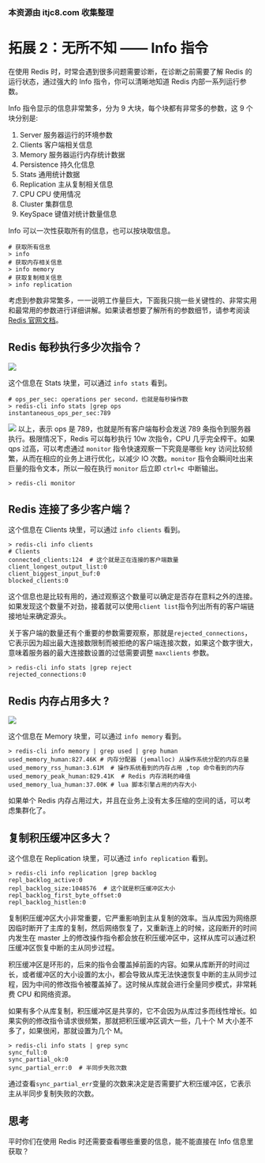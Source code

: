 ### 本资源由 itjc8.com 收集整理
# 拓展 2：无所不知 —— Info 指令

在使用 Redis 时，时常会遇到很多问题需要诊断，在诊断之前需要了解 Redis 的运行状态，通过强大的 Info 指令，你可以清晰地知道 Redis 内部一系列运行参数。

Info 指令显示的信息非常繁多，分为 9 大块，每个块都有非常多的参数，这 9 个块分别是:
1. Server  服务器运行的环境参数
2. Clients 客户端相关信息
3. Memory 服务器运行内存统计数据
4. Persistence 持久化信息
5. Stats 通用统计数据
6. Replication 主从复制相关信息
7. CPU CPU 使用情况
8. Cluster 集群信息
9. KeySpace 键值对统计数量信息

Info 可以一次性获取所有的信息，也可以按块取信息。
```
# 获取所有信息
> info
# 获取内存相关信息
> info memory
# 获取复制相关信息
> info replication
```
考虑到参数非常繁多，一一说明工作量巨大，下面我只挑一些关键性的、非常实用和最常用的参数进行详细讲解。如果读者想要了解所有的参数细节，请参考阅读 [Redis 官网文档](https://redis.io/commands/info)。

## Redis 每秒执行多少次指令？

![](https://user-gold-cdn.xitu.io/2018/7/16/164a14ce6633c24a?w=345&h=220&f=png&s=19427)

这个信息在 Stats 块里，可以通过 `info stats` 看到。
```
# ops_per_sec: operations per second，也就是每秒操作数
> redis-cli info stats |grep ops
instantaneous_ops_per_sec:789
```
![](https://user-gold-cdn.xitu.io/2018/7/13/1649181bd00bed33?w=306&h=147&f=png&s=20852)
以上，表示 ops 是 789，也就是所有客户端每秒会发送 789 条指令到服务器执行。极限情况下，Redis 可以每秒执行 10w 次指令，CPU 几乎完全榨干。如果 qps 过高，可以考虑通过 `monitor` 指令快速观察一下究竟是哪些 key 访问比较频繁，从而在相应的业务上进行优化，以减少 IO 次数。`monitor` 指令会瞬间吐出来巨量的指令文本，所以一般在执行 `monitor` 后立即 `ctrl+c `中断输出。

```
> redis-cli monitor
```

## Redis 连接了多少客户端？

这个信息在 Clients 块里，可以通过 `info clients` 看到。
```
> redis-cli info clients
# Clients
connected_clients:124  # 这个就是正在连接的客户端数量
client_longest_output_list:0
client_biggest_input_buf:0
blocked_clients:0
```
这个信息也是比较有用的，通过观察这个数量可以确定是否存在意料之外的连接。如果发现这个数量不对劲，接着就可以使用```client list```指令列出所有的客户端链接地址来确定源头。

关于客户端的数量还有个重要的参数需要观察，那就是```rejected_connections```，它表示因为超出最大连接数限制而被拒绝的客户端连接次数，如果这个数字很大，意味着服务器的最大连接数设置的过低需要调整 `maxclients` 参数。
```
> redis-cli info stats |grep reject
rejected_connections:0
```

## Redis 内存占用多大 ?

![](https://user-gold-cdn.xitu.io/2018/7/16/164a14efc8e3e44b?w=362&h=216&f=png&s=13620)

这个信息在 Memory 块里，可以通过 `info memory` 看到。
```
> redis-cli info memory | grep used | grep human
used_memory_human:827.46K # 内存分配器 (jemalloc) 从操作系统分配的内存总量
used_memory_rss_human:3.61M  # 操作系统看到的内存占用 ,top 命令看到的内存
used_memory_peak_human:829.41K  # Redis 内存消耗的峰值
used_memory_lua_human:37.00K # lua 脚本引擎占用的内存大小
```
如果单个 Redis 内存占用过大，并且在业务上没有太多压缩的空间的话，可以考虑集群化了。

## 复制积压缓冲区多大？

这个信息在 Replication 块里，可以通过 `info replication` 看到。
```
> redis-cli info replication |grep backlog
repl_backlog_active:0
repl_backlog_size:1048576  # 这个就是积压缓冲区大小
repl_backlog_first_byte_offset:0
repl_backlog_histlen:0
```
复制积压缓冲区大小非常重要，它严重影响到主从复制的效率。当从库因为网络原因临时断开了主库的复制，然后网络恢复了，又重新连上的时候，这段断开的时间内发生在 master 上的修改操作指令都会放在积压缓冲区中，这样从库可以通过积压缓冲区恢复中断的主从同步过程。

积压缓冲区是环形的，后来的指令会覆盖掉前面的内容。如果从库断开的时间过长，或者缓冲区的大小设置的太小，都会导致从库无法快速恢复中断的主从同步过程，因为中间的修改指令被覆盖掉了。这时候从库就会进行全量同步模式，非常耗费 CPU 和网络资源。

如果有多个从库复制，积压缓冲区是共享的，它不会因为从库过多而线性增长。如果实例的修改指令请求很频繁，那就把积压缓冲区调大一些，几十个 M 大小差不多了，如果很闲，那就设置为几个 M。
```
> redis-cli info stats | grep sync
sync_full:0
sync_partial_ok:0
sync_partial_err:0  # 半同步失败次数
```
通过查看```sync_partial_err```变量的次数来决定是否需要扩大积压缓冲区，它表示主从半同步复制失败的次数。

## 思考

平时你们在使用 Redis 时还需要查看哪些重要的信息，能不能直接在 Info 信息里获取？